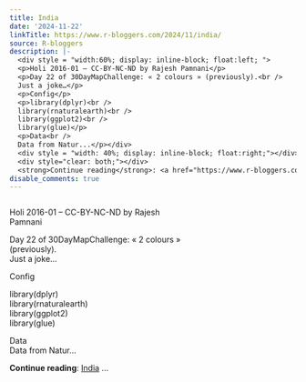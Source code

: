 ```yaml
---
title: India
date: '2024-11-22'
linkTitle: https://www.r-bloggers.com/2024/11/india/
source: R-bloggers
description: |-
  <div style = "width:60%; display: inline-block; float:left; ">
  <p>Holi 2016-01 – CC-BY-NC-ND by Rajesh Pamnani</p>
  <p>Day 22 of 30DayMapChallenge: « 2 colours » (previously).<br />
  Just a joke…</p>
  <p>Config</p>
  <p>library(dplyr)<br />
  library(rnaturalearth)<br />
  library(ggplot2)<br />
  library(glue)</p>
  <p>Data<br />
  Data from Natur...</p></div>
  <div style = "width: 40%; display: inline-block; float:right;"></div>
  <div style="clear: both;"></div>
  <strong>Continue reading</strong>: <a href="https://www.r-bloggers.com/2024/11/india/">India</a> ...
disable_comments: true
---
```

<div style = "width:60%; display: inline-block; float:left; ">
<p>Holi 2016-01 – CC-BY-NC-ND by Rajesh Pamnani</p>
<p>Day 22 of 30DayMapChallenge: « 2 colours » (previously).<br />
Just a joke…</p>
<p>Config</p>
<p>library(dplyr)<br />
library(rnaturalearth)<br />
library(ggplot2)<br />
library(glue)</p>
<p>Data<br />
Data from Natur...</p></div>
<div style = "width: 40%; display: inline-block; float:right;"></div>
<div style="clear: both;"></div>
<strong>Continue reading</strong>: <a href="https://www.r-bloggers.com/2024/11/india/">India</a> ...